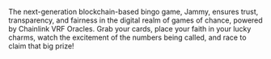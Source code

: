  The next-generation blockchain-based bingo game, Jammy, ensures trust, transparency, and fairness in the digital realm of games of chance, powered by Chainlink VRF Oracles. Grab your cards, place your faith in your lucky charms, watch the excitement of the numbers being called, and race to claim that big prize!
